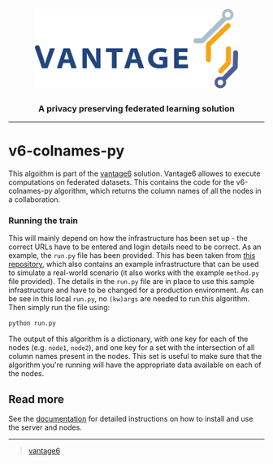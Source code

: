 <h1 align="center">
  <br>
  <a href="https://vantage6.ai"><img src="https://github.com/IKNL/guidelines/blob/master/resources/logos/vantage6.png?raw=true" alt="vantage6" width="400"></a>
</h1>

<h3 align=center> A privacy preserving federated learning solution</h3>

--------------------

# v6-colnames-py
This algoithm is part of the [vantage6](https://vantage6.ai) solution. Vantage6 allowes to execute computations on federated datasets. This contains the code for the v6-colnames-py algorithm, which returns the column names of all the nodes in a collaboration.



### Running the train
This will mainly depend on how the infrastructure has been set up - the correct URLs have to be entered and login details need to be correct. As an example, the `run.py` file has been provided. This has been taken from [this repository](https://gitlab.com/UM-CDS/pht/vantage6-docker-demo/-/blob/master/researcher/python/run.py), which also contains an example infrastructure that can be used to simulate a real-world scenario (it also works with the example `method.py` file provided). The details in the `run.py` file are in place to use this sample infrastructure and have to be changed for a production environment. As can be see in this local `run.py`, no `(kw)args` are needed to run this algorithm. Then simply run the file using:

```bash
python run.py
```

The output of this algorithm is a dictionary, with one key for each of the nodes (e.g. `node1`, `node2`), and one key for a set with the intersection of all column names present in the nodes. This set is useful to make sure that the algorithm you're running will have the appropriate data available on each of the nodes.

## Read more
See the [documentation](https://docs.vantage6.ai/) for detailed instructions on how to install and use the server and nodes.

------------------------------------
> [vantage6](https://vantage6.ai)
